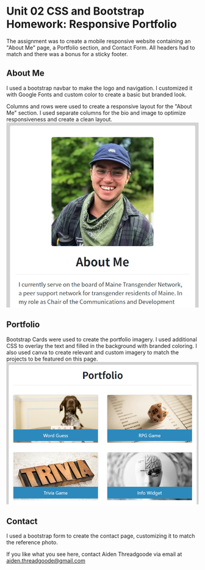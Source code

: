 # Unit 02 CSS and Bootstrap Homework: Responsive Portfolio

The assignment was to create a mobile responsive website containing an "About Me" page, a Portfolio section, and Contact Form. All headers had to match and there was a bonus for a sticky footer. 

## About Me

I used a bootstrap navbar to make the logo and navigation. I customized it with Google Fonts and custom color to create a basic but branded look.

Columns and rows were used to create a responsive layout for the "About Me" section. I used separate columns for the bio and image to optimize responsiveness and create a clean layout.
![About Me](/screenshots/AboutMe.png)

## Portfolio

Bootstrap Cards were used to create the portfolio imagery. I used additional CSS to overlay the text and filled in the background with branded coloring. I also used canva to create relevant and custom imagery to match the projects to be featured on this page.
![APortfolio](/screenshots/Portfolio.png)

## Contact
I used a bootstrap form to create the contact page, customizing it to match the reference photo.

If you like what you see here, contact Aiden Threadgoode via email at aiden.threadgoode@gmail.com
